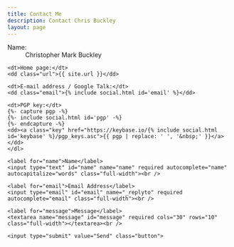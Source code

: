 ```yaml
---
title: Contact Me
description: Contact Chris Buckley
layout: page
---
```


<div id="contact">
  <div class="contactContent">
    <dl class="vcard">
    <dt>Name:</dt>
    <dd class="fn n"><span class="given-name">Christopher</span> <span class="additional-name">Mark</span> <span class="family-name">Buckley</span></dd>

    <dt>Home page:</dt>
    <dd class="url">{{ site.url }}</dd>

    <dt>E-mail address / Google Talk:</dt>
    <dd class="email">{% include social.html id='email' %}</dd>

    <dt>PGP key:</dt>
    {%- capture pgp -%}
    {%- include social.html id='pgp' -%}
    {%- endcapture -%}
    <dd><a class="key" href="https://keybase.io/{% include social.html id='keybase' %}/pgp_keys.asc">{{ pgp | replace: ' ', '&nbsp;' }}</a></dd>
    </dl>
  </div>
  <form action="https://formcarry.com/s/HJ9BPYcTf" method="POST">
    <input type="hidden" name="_gotcha" value="">

    <label for="name">Name</label>
    <input type="text" id="name" name="name" required autocomplete="name" autocapitalize="words" class="full-width"><br />

    <label for="email">Email Address</label>
    <input type="email" id="email" name="_replyto" required autocomplete="email" class="full-width"><br />

    <label for="message">Message</label>
    <textarea name="message" id="message" required cols="30" rows="10" class="full-width"></textarea><br />

    <input type="submit" value="Send" class="button">
  </form>
</div>
